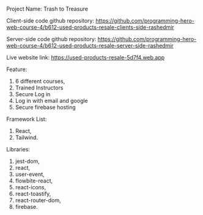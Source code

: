 Project Name: Trash to Treasure

Client-side code github repository: https://github.com/programming-hero-web-course-4/b612-used-products-resale-clients-side-rashedmir

Server-side code github repository: https://github.com/programming-hero-web-course-4/b612-used-products-resale-server-side-rashedmir

Live website link: https://used-products-resale-5d7f4.web.app

Feature:

1. 6 different courses,
2. Trained Instructors
3. Secure Log in
4. Log in with email and google
5. Secure firebase hosting

Framework List:

1. React,
2. Tailwind.

Libraries:

1. jest-dom,
2. react,
3. user-event,
4. flowbite-react,
5. react-icons,
6. react-toastify,
7. react-router-dom,
8. firebase.